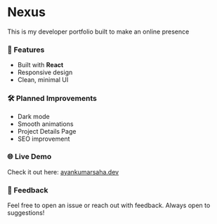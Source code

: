# Nexus

This is my developer portfolio built to make an online presence

### 🚀 Features
- Built with **React**
- Responsive design
- Clean, minimal UI

### 🛠️ Planned Improvements
- Dark mode
- Smooth animations
- Project Details Page
- SEO improvement

### 🌐 Live Demo
Check it out here: [ayankumarsaha.dev](https://ayankumarsaha.dev)

### 🙌 Feedback
Feel free to open an issue or reach out with feedback. Always open to suggestions!
